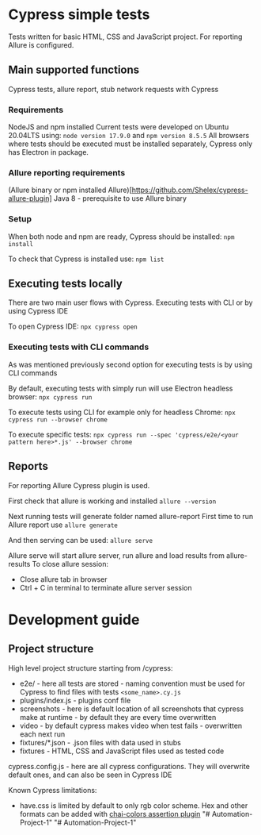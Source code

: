 # Cypress simple tests
Tests written for basic HTML, CSS and JavaScript project. For reporting Allure is configured.

## Main supported functions
Cypress tests, allure report, stub network requests with Cypress

### Requirements
NodeJS and npm installed
Current tests were developed on Ubuntu 20.04LTS using:
`node version 17.9.0` and `npm version 8.5.5`
All browsers where tests should be executed must be installed separately, Cypress only has Electron in package.

### Allure reporting requirements
(Allure binary or npm installed Allure)[https://github.com/Shelex/cypress-allure-plugin]
Java 8 - prerequisite to use Allure binary

### Setup
When both node and npm are ready, Cypress should be installed:
`npm install`

To check that Cypress is installed use:
`npm list`

## Executing tests locally
There are two main user flows with Cypress. Executing tests with CLI or by using Cypress IDE

To open Cypress IDE:
`npx cypress open`

### Executing tests with CLI commands
As was mentioned previously second option for executing tests is by using CLI commands

By default, executing tests with simply run will use Electron headless browser:
`npx cypress run`

To execute tests using CLI for example only for headless Chrome:
`npx cypress run --browser chrome`

To execute specific tests:
`npx cypress run --spec 'cypress/e2e/<your pattern here>*.js' --browser chrome`

## Reports
For reporting Allure Cypress plugin is used.

First check that allure is working and installed
`allure --version`

Next running tests will generate folder named allure-report
First time to run Allure report use
`allure generate`

And then serving can be used:
`allure serve`

Allure serve will start allure server, run allure and load results from allure-results
To close allure session:
* Close allure tab in browser
* Ctrl + C in terminal to terminate allure server session

# Development guide
## Project structure
High level project structure starting from /cypress:
* e2e/ - here all tests are stored - naming convention must be used for Cypress to find files with tests `<some_name>.cy.js`
* plugins/index.js - plugins conf file
* screenshots - here is default location of all screenshots that cypress make at runtime - by default they are every time overwritten
* video - by default cypress makes video when test fails - overwritten each next run
* fixtures/*.json - .json files with data used in stubs
* fixtures - HTML, CSS and JavaScript files used as tested code

cypress.config.js - here are all cypress configurations. They will overwrite default ones, and can also be seen in Cypress IDE

Known Cypress limitations:
* have.css is limited by default to only rgb color scheme. Hex and other formats can be added with [chai-colors assertion plugin](https://stackoverflow.com/questions/66438459/is-there-a-way-to-make-check-on-hex-color-cypress)
"# Automation-Project-1" 
"# Automation-Project-1" 
